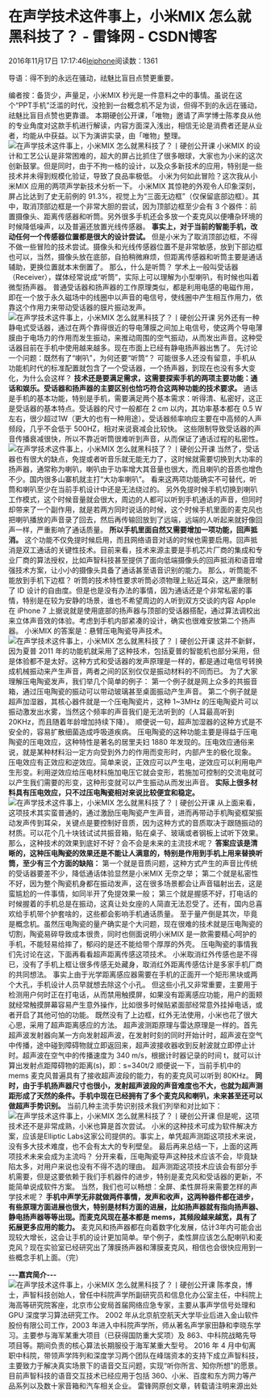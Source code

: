 
# 在声学技术这件事上，小米MIX 怎么就黑科技了？ - 雷锋网 - CSDN博客


2016年11月17日 17:17:46[leiphone](https://me.csdn.net/leiphone)阅读数：1361


导语：得不到的永远在骚动，祛魅比盲目点赞更重要。

编者按：备货少，声量足，小米MIX 秒光是一件意料之中的事情。虽说在这个“PPT手机”泛滥的时代，没抢到一台概念机不足为谈，但得不到的永远在骚动，祛魅比盲目点赞也更靠谱。
本期硬创公开课，「唯物」邀请了声学博士陈孝良从他的专业角度对这款手机进行解读，内容方面深入浅出，相信无论是消费者还是从业者，均能从中获益。以下为演讲实录，由「唯物」整理。
![在声学技术这件事上，小米MIX 怎么就黑科技了？丨硬创公开课](http://static.leiphone.com/uploads/new/article/740_740/201611/581c6da0ddcd6.jpg?imageMogr2/format/jpg/quality/90)
小米MIX 的设计和工艺公认是非常困难的，超大的屏占比抓住了很多眼球，大家也为小米的这次创新鼓掌。但是同时，由于不拘一格的设计，以及众多新技术的应用，特别是一些技术并未得到规模化验证，导致了良品率极低。
小米为何如此冒险？这次我从小米MIX 应用的两项声学新技术分析一下。
小米MIX 其惊艳的外观令人印象深刻，屏占比达到了史无前例的 91.3%，视觉上为“三面无边框”（仅保留底部边框）。其中，取消顶部边框是一个非常大胆的尝试，因为顶部边框至少会有 3 个器件：前置摄像头、距离传感器和听筒。另外很多手机还会多放一个麦克风以便嘈杂环境的时候降低噪声，以及普遍还放置光线传感器。
**事实上，对于当前的****智能手机****，改动任何一个传感器位置都是很大的设计尝试。**
但是小米为了取消顶部边框，不得不做一些冒险的技术尝试。摄像头和光线传感器位置不是非常敏感，放到下部边框也可以，当然，摄像头放在底部，自拍稍微麻烦，但距离传感器和听筒主要是通话辅助，更换位置就本末倒置了。
那么，什么是听筒？
学术上一般叫受话器（Receiver），媒体经常说成“听筒”，实际上可以理解为小型喇叭，有时候也叫着微型扬声器。
普通受话器和扬声器的工作原理类似，都是利用电感的电磁作用，即在一个放于永久磁场中的线圈中以声音的电信号，使线圈中产生相互作用力，依靠这个作用力来带动受话器的膜片振动发声。
![在声学技术这件事上，小米MIX 怎么就黑科技了？丨硬创公开课](http://static.leiphone.com/uploads/new/article/740_740/201611/581c5346e2344.jpg?imageMogr2/format/jpg/quality/90)
另外还有一种静电式受话器，通过在两个靠得很近的导电薄膜之间加上电信号，使这两个导电薄膜由于电场力的作用而发生振动，来推动周围的空气振动，从而发出声音。这种受话器目前在手机中使用越来越多。现在市面上已经有静电扬声器出售了。
先讨论一个问题：既然有了“喇叭"，为何还要“听筒“？
可能很多人还没有留意，手机从功能机时代的标准配置就包含了一个受话器，一个扬声器，到现在也没有多大变化，为什么会这样？
**技术还是要满足需求，这需要探索手机的两项主要功能：通话和娱乐。受话器和扬声器的主要区别也恰巧符合这两种功能的技术要求。**
通话是手机的基本功能，特别是手机，需要满足两个基本需求：听得清、私密好，这正是受话器的基本特点。受话器的尺寸一般都在 2 cm 以内，其功率基本都在 0.5 W 左右，很少超过1W（更大的也有一种用途）。受话器频率响应主要在中高频的人声频段，几乎不会低于 500HZ，相对来说衰减会比较快。
这些限制导致受话器的声音传播衰减很快，所以不靠近听筒很难听到声音，从而保证了通话过程的私密性。
![在声学技术这件事上，小米MIX 怎么就黑科技了？丨硬创公开课](http://static.leiphone.com/uploads/new/article/740_740/201611/581c5384b2230.png?imageMogr2/format/jpg/quality/90)
当然了，受话器也有很大的缺点，免提或者听音乐就无能无力了，这时候就需要切换到大功率的扬声器，通常称为喇叭，喇叭由于功率增大其音量也很大，而且喇叭的音质也增色不少。国内很多山寨机就主打“大功率喇叭”。
看来这两项功能确实不可替代，听筒和喇叭至少在当前手机设计中还是无法绕过的。
另外免提时候手机切换到喇叭工作模式，这个时候音量就会很大，周边的人都可以听到手机通话的声音，但同时却带来了一个副作用，就是若两方同时说话的时候，这个时候手机里面的麦克风也把喇叭播放的声音录了回去，然后再传输回放到了远端，远端的人听起来就好像回声一样，严重影响了通话质量。
**所以手机里面自然又需要增加一项功能，回声抵消。**
这个功能不仅免提时候启用，而且网络语音对话的时候也需要启用。回声抵消是双工通话的关键性技术。目前来看，技术来源主要是手机芯片厂商的集成和专业厂商的算法授权，比如声智科技甚至提供了面向低端摄像头的回声抵消和语音增强技术方案，让小小的摄像头具备了通话甚至语音识别的能力。
那么，听筒能不能放到手机下边框？
听筒的技术特性要求听筒必须物理上贴近耳朵，这严重限制了 ID 设计的自由度。但是也是没有办法的事情，因为通话还是个非常私密的事情，特别是在较为安静的场景，谁也不希望周边的人听到双方交谈的内容
Apple 在 iPhone 7 上据说就是使用底部的扬声器与顶部的受话器搭配，通过算法调校出来立体声音效的体验。考虑到手机内部紧凑的设计，确实也很难安放第二个扬声器。
小米MIX 的答案是：悬臂压电陶瓷导声技术。
![在声学技术这件事上，小米MIX 怎么就黑科技了？丨硬创公开课](http://static.leiphone.com/uploads/new/article/740_740/201611/581c544f62eae.jpg?imageMogr2/format/jpg/quality/90)
这并不新鲜，因为夏普 2011 年的功能机就采用了这种技术，包括夏普的智能机也部分采用，但是体验都不是太好。这种方式和受话器的发声原理是一样的，都是通过电信号转换成机械振动来产生声音，两者之间的区别仅仅是振动材料的不同而已。
为了大家理解压电陶瓷发声，我们举几个简单的例子：
第一个例子就是网上众多的共振音箱，通过压电陶瓷的振动可以带动玻璃甚至桌面振动产生声音。
第二个例子就是超声加湿器，其核心器件就是一个压电陶瓷片，这种 1~3MHz 的压电陶瓷片可以振动激发出水雾，当然这个频率的声音我们是无法听到的（人耳最高听到20KHz，而且随着年龄增加持续下降）。
顺便说一句，超声加湿器的这种方式是不安全的，容易扩散细菌造成呼吸道疾病。
压电陶瓷的这种功能主要是得益于压电陶瓷的压电效应，这种特性是著名的居里夫妇 1880 年发现的。压电效应通俗来说，就是某种材料沿一定方向受到外力的作用而变形时，内部产生的极化现象。
压电效应有正效应和逆效应。简单来说，正效应可以产生电，逆效应可以利用电产生形变。利用逆效应给压电材料施加电压它就会变形，若施加可控制的交流电就可以产生我们需要的形变，这种形变就可以产生振动从而发出声音。
**实际上很多材料具有压电效应，只不过压电陶瓷相对来说比较便宜和稳定。**
![在声学技术这件事上，小米MIX 怎么就黑科技了？丨硬创公开课](http://static.leiphone.com/uploads/new/article/740_740/201611/581c548a8e994.jpg?imageMogr2/format/jpg/quality/90)
从上面来看，这项技术其实蛮普通的，通过激励压电陶瓷产生声音，进而再带动手机陶瓷框架振动发声传到耳朵，关键点是要控制好音质，因为这种方式的音质取决于跟随振动的材质。可以花个几十块钱试试共振音箱，贴在桌子、玻璃或者钢板上试听下效果。
那么，这种技术的效果到底好不好？会不会是未来的主流技术呢？
**答案应该是清晰的，这种压电陶瓷的效果还是不能让人满意的，特别是作用到手机上用来替换听筒，至少有三个方面的缺陷：**
第一个就是音质问题，这种方式产生的声音比传统的受话器要差不少，降低通话体验显然是小米MIX 无奈之举；
第二个就是私密性不好，因为整个陶瓷机身都在振动发声，这在很多场景都会让声音辐射出去，这是蛮尴尬的一件事情，如同半开了免提效果一般；
第三个就是握感不好，打电话的时候握着的手机总是在振动，这真让处女座的人简直无法忍受了。还有，国内总喜欢给手机带个护套啥的，这些都会影响手机通话质量。
至于量产倒是其次，毕竟是概念机。虽然压电陶瓷的量产确实是个大问题，现在很难的技术就是压电陶瓷的切割，陶瓷易碎导致成本很贵，同时也侧面说明小米MIX 是一款需要精心呵护的手机，不能轻易给摔了，郁闷的是还不能给带个厚厚的外壳。
压电陶瓷的事情我们先讨论在这，下面再看看超声距离传感这项技术。
小米取消红外传感也是不得已，没有了手机上框让很多传感无处藏身，取消红外距离传感估计是多家手机厂商的共同想法。
事实上由于光学距离感应器需要在手机的正面开一个矩形黑块或两个大孔，手机设计人员早就想去除这个小孔。
但这些小孔又非常重要，主要用于检测用户何时正在打电话，从而禁用触摸屏，如果没有距离感应功能，用户的面颊就经常触摸屏幕容易产生意外操作，比如很多时候贴紧面部经常意外挂掉电话，或者开启了其他可怕的功能。
既然没有了上边框，红外无法使用，小米也花了很大心思，采用了超声距离感应的方法。
超声波测距原理与雷达原理是一样的。首先超声波发射器向某一方向发射超声波，在发射时刻的同时开始计时，超声波在空气中传播，途中碰到障碍物就立即返回来，超声波接收器收到反射波就立即停止计时。超声波在空气中的传播速度为 340 m/s，根据计时器记录的时间 t，就可以计算出发射点距障碍物的距离(s)，即：s=340t/2
顺便说一下，当前手机中的 mems 麦克风普遍具有了接收超声波段的能力，有的麦克风可以听到 80KHz。
**同时，由于手机扬声器尺寸也很小，发射超声波段的声音难度也不大，也就为超声测距形成了天然的条件。手机中现在已经拥有了多个麦克风和喇叭，未来甚至还可以做超声手势识别。**
当前几种主流手势识别技术我们列举和对比如下：
![在声学技术这件事上，小米MIX 怎么就黑科技了？丨硬创公开课](http://static.leiphone.com/uploads/new/article/740_740/201611/581c54b3aca00.jpg?imageMogr2/format/jpg/quality/90)
但是呢，这项技术还不是非常成熟，小米也算是首次尝试。
小米的这种技术可成为软件解决方案，应该是Elliptic Labs这家公司提供的。事实上，单凭超声测距这项技术来说，没有多大技术难度，也不会有太大的专利壁垒。
最后再来总结一下，上面的这两项技术未来会成为主流吗？
分开来看，压电陶瓷导声这种技术应该不会，毕竟缺陷太多，对用户来说也没有不得不选的理由。
超声测距这项技术应该会有部分手机需要，但是这要依赖于我们手机器件的进步，特别是麦克风和受话器的更新，不能简单说成软件方案。
当然，我们也可以畅想：全屏、柔性屏将来需要怎样的声学技术呢？
**手机中声学无非就做两件事情，发声和收声，这两种器件都在进步，有些原理方面进展也很大，特别是材料方面的进展，比如扬声器就有指向扬声器、静电扬声器等等出现。而麦克风现在基本都是 mems，其频段越来越宽，具有了拓展更多应用的能力。**
麦克风和扬声器都在向着数字化发展，估计3年内可能会出现较大增长，这会让手机的设计更加简单。举个例子，柔性屏应该怎么配喇叭和麦克风？现在实验室已经研究出了薄膜扬声器和薄膜麦克风，相信也会很快应用到一些概念手机上面。（完）

**---嘉宾简介---**
![在声学技术这件事上，小米MIX 怎么就黑科技了？丨硬创公开课](http://static.leiphone.com/uploads/new/article/740_740/201611/581c6defbae27.jpg?imageMogr2/format/jpg/quality/90)
陈孝良，博士，声智科技创始人，曾任中科院声学所副研究员和信息化办公室主任，中科院上海高等研究院客座，北京市公安局首届网络应急专家，主要从事声学信号处理和 GPU 深度学习算法研究工作。
2002 年从北京航空航天大学毕业后进入金山软件股份有限公司工作，2003 年进入中科院声学所，师从著名声学家田静和李晓东学习。主要参与海军某重大项目（已获得国防重大奖项）及 863、中科院战略先导项目等。期间负责的核心算法长期服役于海军某重大型号。
2016 年 4 月中旬离职中科院，带领声学阵列和深度学习两个团队在峰瑞资本的支持下成立声智科技，主要致力于解决真实场景下的语音交互问题，实现“听你所言、知你所想”的愿景。目前声智科技的语音交互技术已经应用于包括 360、小米、百度和东方网力等产品系列以及数十家音箱和汽车相关企业。
雷锋网原创文章，转载请注明来源出处



